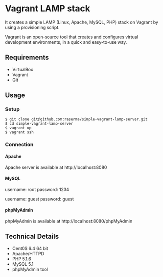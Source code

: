 Vagrant LAMP stack
==================
It creates a simple LAMP (Linux, Apache, MySQL, PHP) stack on Vagrant by using a provisioning script.

Vagrant is an open-source tool that creates and configures virtual development environments, in a quick and easy-to-use way.

Requirements
------------
* VirtualBox
* Vagrant
* Git

Usage
-----

### Setup

	$ git clone git@github.com:raserma/simple-vagrant-lamp-server.git
	$ cd simple-vagrant-lamp-server
	$ vagrant up
	$ vagrant ssh

### Connection

#### Apache
Apache server is available at http://localhost:8080

#### MySQL
username: root
password: 1234

username: guest
password: guest

#### phpMyAdmin
phpMyAdmin is available at http://localhost:8080/phpMyAdmin

Technical Details
-----------------
* Cent0S 6.4 64 bit
* Apache/HTTPD
* PHP 5.1.6
* MySQL 5.1
* phpMyAdmin tool



